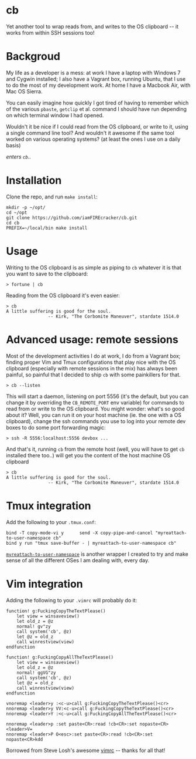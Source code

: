 # cb

Yet another tool to wrap reads from, and writes to the OS clipboard -- it works
from within SSH sessions too!

# Backgroud

My life as a developer is a mess: at work I have a laptop with Windows 7 and
Cygwin installed; I also have a Vagrant box, running Ubuntu, that I use to do
the most of my development work.  At home I have a Macbook Air, with Mac OS
Sierra.

You can easily imagine how quickly I got tired of having to remember which of
the various `pbaste`, `getclip` et al. command I should have run depending on
which terminal window I had opened.

Wouldn't it be nice if I could read from the OS clipboard, or write to it,
using a single command line tool? And wouldn't it awesome if the same tool
worked on various operating systems? (at least the ones I use on a daily basis)

_enters `cb`.._

# Installation

Clone the repo, and run `make install`:

    mkdir -p ~/opt/
    cd ~/opt
    git clone https://github.com/iamFIREcracker/cb.git
    cd cb
    PREFIX=~/local/bin make install

# Usage

Writing to the OS clipboard is as simple as piping to `cb` whatever it is that you want
to save to the clipboard:

    > fortune | cb

Reading from the OS clipboard it's even easier:

    > cb
    A little suffering is good for the soul.
                    -- Kirk, "The Corbomite Maneuver", stardate 1514.0

# Advanced usage: remote sessions

Most of the development activities I do at work, I do from a Vagrant box;
finding proper Vim and Tmux configurations that play nice with the OS clipboard
(especially with remote sessions in the mix) has always been painful, so
painful that I decided to ship `cb` with some painkillers for that.

    > cb --listen

This will start a daemon, listening on port 5556 (it's the default, but you can
change it by overriding the `CB_REMOTE_PORT` env variable) for commands to read
from or write to the OS clipboard.  You might wonder: what's so good about it?
Well, you can run it on your host machine (ie. the one with a OS clipboard),
change the ssh commands you use to log into your remote dev boxes to do some
port forwarding magic:

    > ssh -R 5556:localhost:5556 devbox ...

And that's it, running `cb` from the remote host (well, you will have to get
`cb` installed there too..) will get you the content of the host machine OS
clipboard

    > cb
    A little suffering is good for the soul.
                    -- Kirk, "The Corbomite Maneuver", stardate 1514.0

# Tmux integration

Add the following to your `.tmux.conf`:

    bind -T copy-mode-vi y      send -X copy-pipe-and-cancel "myreattach-to-user-namespace cb"
    bind y run "tmux save-buffer - | myreattach-to-user-namespace cb"

[`myreattach-to-user-namespace`](https://github.com/iamFIREcracker/dotfiles/blob/master/bin/myreattach-to-user-namespace)
is another wrapper I created to try and make sense of all the different OSes
I am dealing with, every day.

# Vim integration

Adding the following to your `.vimrc` will probably do it:

```vimscript
function! g:FuckingCopyTheTextPlease()
    let view = winsaveview()
    let old_z = @z
    normal! gv"zy
    call system('cb', @z)
    let @z = old_z
    call winrestview(view)
endfunction

function! g:FuckingCopyAllTheTextPlease()
    let view = winsaveview()
    let old_z = @z
    normal! ggVG"zy
    call system('cb', @z)
    let @z = old_z
    call winrestview(view)
endfunction

vnoremap <leader>y :<c-u>call g:FuckingCopyTheTextPlease()<cr>
nnoremap <leader>y VV:<c-u>call g:FuckingCopyTheTextPlease()<cr>
nnoremap <leader>Y :<c-u>call g:FuckingCopyAllTheTextPlease()<cr>

nnoremap <leader>p :set paste<CR>:read !cb<CR>:set nopaste<CR><leader>V=
nnoremap <leader>P O<esc>:set paste<CR>:read !cb<CR>:set nopaste<CR>kdd
```

Borrowed from Steve Losh's awesome
[vimrc](https://bitbucket.org/sjl/dotfiles/src/af2b6e2d27f39640970fbf20b8176855c7a489c4/vim/vimrc?at=default&fileviewer=file-view-default#vimrc-323)
-- thanks for all that!
